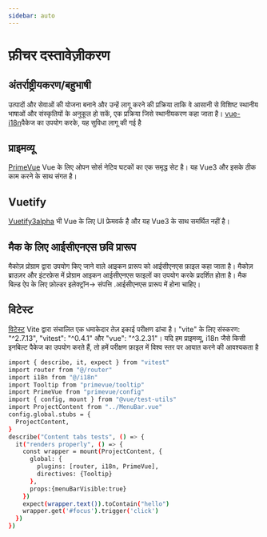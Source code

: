 ```yaml
---
sidebar: auto
---
```


# फ़ीचर दस्तावेज़ीकरण

## अंतर्राष्ट्रीयकरण/बहुभाषी
उत्पादों और सेवाओं की योजना बनाने और उन्हें लागू करने की प्रक्रिया ताकि वे आसानी से विशिष्ट स्थानीय भाषाओं और संस्कृतियों के अनुकूल हो सकें, एक प्रक्रिया जिसे स्थानीयकरण कहा जाता है। [vue-i18n](https://www.npmjs.com/package/vue-i18n)पैकेज का उपयोग करके, यह सुविधा लागू की गई है


<!-- - Type: `string`
- Default: `/` -->

## प्राइमव्यू
[PrimeVue](https://www.primefaces.org/primevue/#/setup) Vue के लिए ओपन सोर्स नेटिव घटकों का एक समृद्ध सेट है।
यह Vue3 और इसके ठीक काम करने के साथ संगत है।
## Vuetify
[Vuetify3alpha](https://next.vuetifyjs.com/en/getting-started/installation/) भी Vue के लिए UI फ्रेमवर्क है और यह Vue3 के साथ समर्थित नहीं है।

## मैक के लिए आईसीएनएस छवि प्रारूप
मैकोज़ प्रोग्राम द्वारा उपयोग किए जाने वाले आइकन प्रारूप को आईसीएनएस फ़ाइल कहा जाता है। मैकोज़ ब्राउज़र और इंटरफ़ेस में प्रोग्राम आइकन आईसीएनएस फाइलों का उपयोग करके प्रदर्शित होता है। मैक बिल्ड ऐप के लिए फ़ोल्डर इलेक्ट्रॉन-> संपत्ति .आईसीएनएस प्रारूप में होना चाहिए।
## विटेस्ट
[विटेस्ट](https://vitest.dev/) Vite द्वारा संचालित एक धमाकेदार तेज़ इकाई परीक्षण ढांचा है।
"vite" के लिए संस्करण: "^2.7.13", "vitest": "^0.4.1" और "vue": "^3.2.31"।
यदि हम प्राइमव्यू, i18n जैसे किसी इनबिल्ट पैकेज का उपयोग करते हैं, तो हमें परीक्षण फ़ाइल में विश्व स्तर पर आयात करने की आवश्यकता है

 

```bash
import { describe, it, expect } from "vitest"
import router from "@/router"
import i18n from "@/i18n"
import Tooltip from "primevue/tooltip"
import PrimeVue from "primevue/config"
import { config, mount } from "@vue/test-utils"
import ProjectContent from "../MenuBar.vue"
config.global.stubs = {
  ProjectContent,
}
describe("Content tabs tests", () => {
  it("renders properly", () => {
    const wrapper = mount(ProjectContent, {
      global: {
        plugins: [router, i18n, PrimeVue],
        directives: {Tooltip}
      },
      props:{menuBarVisible:true}
    })
    expect(wrapper.text()).toContain("hello")
    wrapper.get('#focus').trigger('click')
  })
})

```

